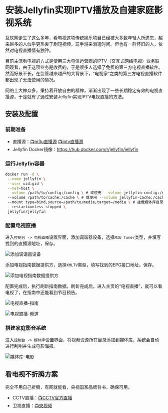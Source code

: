 # 安装Jellyfin实现IPTV播放及自建家庭影视系统

互联网诞生了这么多年，看电视这项传统娱乐项目已经被大多数年轻人所遗忘，越来越多的人似乎更热衷于刷短视频，玩手游来消遣时间。但也有一群怀旧的人，依然对电视直播情有独钟。

目前主流看电视的方式是使用三大电信运营商的IPTV（交互式网络电视）业务联网观看，由于这项业务是收费的，于是很多人选择了免费的第三方电视直播软件。然而好景不长，在监管越来越严的大背景下，“电视家”之类的第三方电视直播软件都出现了无法使用的情况。

网络上大神众多，秉持着开放自由的精神，渐渐出现了一些长期稳定有效的电视直播源，于是就有了通过安装Jellyfin实现IPTV电视直播的方法。

## 安装及配置

### 前期准备

- 直播源：[📺m3u直播源](https://github.com/search?q=m3u&type=repositories) [📺iptv直播源](https://github.com/search?q=iptv&type=repositories)
- Jellyfin Docker镜像：https://hub.docker.com/r/jellyfin/jellyfin

### 运行Jellyfin容器

```sh
docker run -d \
 --name jellyfin \
 --user uid:gid \
 --net=host \
 --volume /path/to/config:/config \ # 或使用 --volume jellyfin-config:/config
 --volume /path/to/cache:/cache \ # 或使用 --volume jellyfin-cache:/cache
 --mount type=bind,source=/path/to/media,target=/media \ # 挂载媒体库目录
 --restart=unless-stopped \
 jellyfin/jellyfin
```

### 配置电视直播

进入`控制台 -> 电视直播`设置界面，添加调谐器设备，选择`M3U Tuner`类型，并填写找到的直播源地址，保存。

![添加调谐器设备](./安装Jellyfin实现IPTV播放及自建家庭影视系统/添加调谐器设备.webp)

添加电视指南数据提供方，选择`XMLTV`类型，填写找到的EPG接口地址，保存。

![添加电视指南数据提供方](./安装Jellyfin实现IPTV播放及自建家庭影视系统/添加电视指南数据提供方.webp)

配置完成后，执行刷新指南数据。刷新完成后，进入主页的“电视直播”，就可以看电视了，在指南中还能看到节目预告。

![电视直播-指南](./安装Jellyfin实现IPTV播放及自建家庭影视系统/电视直播-指南.webp)

![电视直播-频道](./安装Jellyfin实现IPTV播放及自建家庭影视系统/电视直播-频道.webp)

### 搭建家庭影音系统

进入`控制台 -> 媒体库`设置界面，将视频资源所在目录添加到媒体库，系统会自动进行刮削并生成电影海报。

![媒体库-电影](./安装Jellyfin实现IPTV播放及自建家庭影视系统/媒体库-电影.webp)

## 看电视不折腾方案

完全不用自己折腾，有网就能看，央视国家品牌背书，确保可用。

- CCTV直播：[📺CCTV官方直播](https://tv.cctv.com/live/index.shtml)
- 卫视直播：[📺央视频](https://www.yangshipin.cn/tv/home)